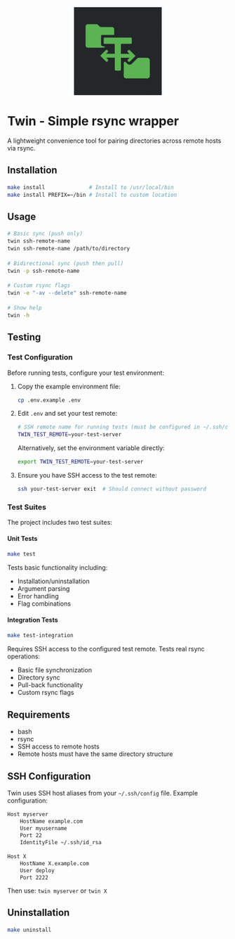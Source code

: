 <div align="center">
  <img src="logo.png" alt="Twin Logo" width="200">
</div>

# Twin - Simple rsync wrapper

A lightweight convenience tool for pairing directories across remote hosts via rsync.


## Installation

```bash
make install              # Install to /usr/local/bin
make install PREFIX=~/bin # Install to custom location
```

## Usage

```bash
# Basic sync (push only)
twin ssh-remote-name
twin ssh-remote-name /path/to/directory

# Bidirectional sync (push then pull)
twin -p ssh-remote-name

# Custom rsync flags
twin -e "-av --delete" ssh-remote-name

# Show help
twin -h
```

## Testing

### Test Configuration

Before running tests, configure your test environment:

1. Copy the example environment file:
   ```bash
   cp .env.example .env
   ```

2. Edit `.env` and set your test remote:
   ```bash
   # SSH remote name for running tests (must be configured in ~/.ssh/config)
   TWIN_TEST_REMOTE=your-test-server
   ```

   Alternatively, set the environment variable directly:
   ```bash
   export TWIN_TEST_REMOTE=your-test-server
   ```

3. Ensure you have SSH access to the test remote:
   ```bash
   ssh your-test-server exit  # Should connect without password
   ```

### Test Suites

The project includes two test suites:

#### Unit Tests
```bash
make test
```

Tests basic functionality including:
- Installation/uninstallation
- Argument parsing
- Error handling
- Flag combinations

#### Integration Tests
```bash
make test-integration
```

Requires SSH access to the configured test remote. Tests real rsync operations:
- Basic file synchronization
- Directory sync
- Pull-back functionality
- Custom rsync flags


## Requirements

- bash
- rsync
- SSH access to remote hosts
- Remote hosts must have the same directory structure

## SSH Configuration

Twin uses SSH host aliases from your `~/.ssh/config` file. Example configuration:

```
Host myserver
    HostName example.com
    User myusername
    Port 22
    IdentityFile ~/.ssh/id_rsa

Host X
    HostName X.example.com
    User deploy
    Port 2222
```

Then use: `twin myserver` or `twin X`

## Uninstallation

```bash
make uninstall
```
